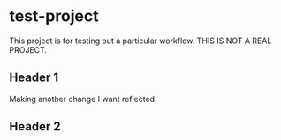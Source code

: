 # test-project
This project is for testing out a particular workflow. THIS IS NOT A REAL PROJECT.

## Header 1
Making another change I want reflected.

## Header 2
